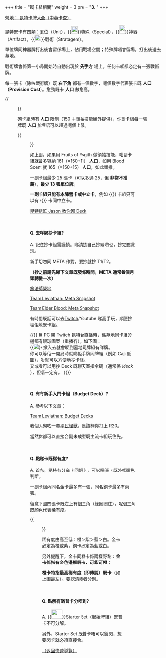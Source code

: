 +++
title = "砌卡組相關"
weight = 3
pre = "<b>3. </b>"
+++

[營地： 昆特卡牌大全（中英卡查）](https://www.iyingdi.com/web/tools/gwent/cards)

昆特既卡有四類：單位（Unit），{{<img width=20px height=22.76px src="/LIHKG-Gwent-guide/typeSpecial.png">}}特殊（Special），{{<img width=20px height=26.58px src="/LIHKG-Gwent-guide/typeArtifact.png">}}神器（Artifact），{{<img width=22px height=20.00px src="/LIHKG-Gwent-guide/typeStrategem.png">}}戰術（Stratagem）。

單位牌同神器牌打出後會留係場上，佔用戰場空間；特殊牌唔會留場，打出後送去墓地。

戰術牌會係第一小局開始時自動出現於 **先手方** 場上。任何卡組都必定有一張戰術牌。

每一張卡（除咗戰術牌）既 **右下角** 都有一個數字，呢個數字代表張卡既 **人口（Provision Cost）**。愈勁既卡 **人口** 數愈高。

{{<figure src="/LIHKG-Gwent-guide/type.png">}}

砌卡組時有 **人口** 限制（150 ＋領袖技能額外提供），你副卡組每一張牌既 **人口** 加埋唔可以超過呢個上限。

{{<figure src="/LIHKG-Gwent-guide/provision.png">}}

如上圖，如果用 Fruits of Ysgith 做領袖技能，咁副卡組就最多容納 161（=150+11） **人口**，如用 Blood Scent 就 165（=150+15） **人口**，如此類推。

一副卡組最少 25 張卡（可以多過 25，但 **非常不推薦**），**最少 13 張單位牌**。

**一副卡組只能有本陣營卡或中立卡**，例如 {{<class name="MO" text="怪獸">}} 卡組只可以有 {{<class name="MO" text="怪獸">}} 卡同中立卡。

[昆特總監 Jason 教你砌 Deck](https://youtu.be/GAuGE-YWI7A)

&nbsp;

#### Q. 去咩網抄卡組?

A. 記住抄卡組需謹慎。睇清楚自己抄緊啲乜，抄完要識玩。

新手切勿同 META 作對，要抄就抄 T1/T2。

**（抄之前請先睇下文章既發佈時間，META 通常每個月頭轉變一次）**

[旅法師營地](https://www.iyingdi.com/tz/tag/19)

[Team Leviathan: Meta Snapshot](https://teamleviathangaming.com/category/gwent-meta/)

[Team Elder Blood: Meta Snapshot](https://teamelderblood.com/meta-snapshot/)

有時間既話可以去[Twitch](../others/)/Youtube 睇高手玩，順便抄埋佢地既卡組。

{{<expand2 title="（PC Only）抄卡組教學">}}
用 PC 睇 Twitch 昆特台直播時，係墓地同卡組旁邊都有眼球圖案（重播冇），如下圖：
<br/>
{{<img width=auto height=auto src="/LIHKG-Gwent-guide/gwentObserver.jpg">}}
撳入去就會睇到墓地同牌組有咩牌。
<br/>
你可以等佢一開局時就睇佢手牌同牌組（例如 Cap 低圖），咁就可以方便地抄卡組。
<br/>
又或者可以用抄 Deck 既聊天室指令碼（通常係 <span style="font-style: italic;">!deck</span> ），但唔一定有。
{{</expand2>}}

&nbsp;

#### Q. 有冇新手入門卡組（Budget Deck）?

A. 參考以下文章：

[Team Leviathan: Budget Decks](https://teamleviathangaming.com/budget/)

我個人砌咗一套[平民怪獸](https://www.playgwent.com/en/decks/cf5266aa1c5110a5611526c43dd1d875)，應該夠你打上 R20。

當然你都可以直接合副未成型既主流卡組玩住先。

&nbsp;

#### Q. 點睇卡既稀有度?

A. 首先，昆特有分金卡同銅卡，可以睇張卡既外框顏色判斷。

一副卡組內同名金卡最多有一張，同名銅卡最多有兩張。

留意下圖四張卡既左上有個三角（綠圈圈住），呢個三角既顏色代表稀有度。

{{<figure src="/LIHKG-Gwent-guide/rarity.png">}}

稀有度由高至低：橙＞紫＞藍＞白。金卡必定為橙或紫，銅卡必定為藍或白。

另外提醒下，金卡同橙卡係兩樣野黎：**金卡係指有金色邊框既卡，可紫可橙**；

**橙卡特指最高稀有度（即傳說）既卡**（如上圖最左）。要認清兩者分別。

&nbsp;

#### Q. 點解有啲普卡分唔到?

A. {{<img width=34.95px height=29.77px src="/LIHKG-Gwent-guide/starterSet.png">}}Starter Set（起始牌組）既普卡不可分解。

另外，Starter Set 既普卡唔可以鍍閃，想要閃卡就必須直接合。

[（返回快速導覽）](../#quicknav)
